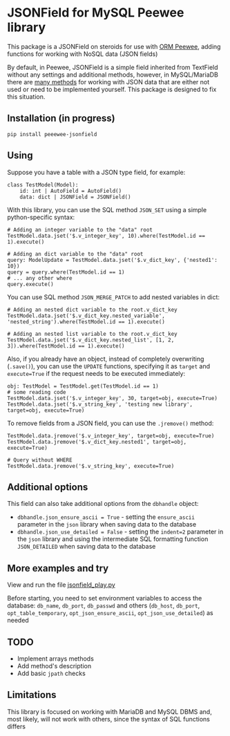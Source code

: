 # JSONField for MySQL Peewee library

This package is a JSONField on steroids for use with [ORM Peewee](https://github.com/coleifer/peewee), 
adding functions for working with NoSQL data (JSON fields)

By default, in Peewee, JSONField is a simple field inherited from TextField without any settings and additional methods, however, 
in MySQL/MariaDB there are [many methods](https://mariadb.com/kb/en/json-functions/) for working with JSON data that are either not used or 
need to be implemented yourself. This package is designed to fix this situation.

## Installation (in progress)
```pip install peeewee-jsonfield```

## Using

Suppose you have a table with a JSON type field, for example:

```
class TestModel(Model):
    id: int | AutoField = AutoField()
    data: dict | JSONField = JSONField()
```

With this library, you can use the SQL method `JSON_SET` using a simple python-specific syntax:
```
# Adding an integer variable to the "data" root
TestModel.data.jset('$.v_integer_key', 10).where(TestModel.id == 1).execute()
```
```
# Adding an dict variable to the "data" root
query: ModelUpdate = TestModel.data.jset('$.v_dict_key', {'nested1': 10})
query = query.where(TestModel.id == 1)
# ... any other where
query.execute()
```

You can use SQL method `JSON_MERGE_PATCH` to add nested variables in dict:
```
# Adding an nested dict variable to the root.v_dict_key
TestModel.data.jset('$.v_dict_key.nested_variable', 'nested_string').where(TestModel.id == 1).execute()

# Adding an nested list variable to the root.v_dict_key
TestModel.data.jset('$.v_dict_key.nested_list', [1, 2, 3]).where(TestModel.id == 1).execute()
```

Also, if you already have an object, instead of completely overwriting (`.save()`), you can use the `UPDATE` functions, specifying it as `target`
and `execute=True` if the request needs to be executed immediately:
```
obj: TestModel = TestModel.get(TestModel.id == 1)
# some reading code
TestModel.data.jset('$.v_integer_key', 30, target=obj, execute=True)
TestModel.data.jset('$.v_string_key', 'testing new library', target=obj, execute=True)
```

To remove fields from a JSON field, you can use the `.jremove()` method:
```
TestModel.data.jremove('$.v_integer_key', target=obj, execute=True)
TestModel.data.jremove('$.v_dict_key.nested1', target=obj, execute=True)

# Query without WHERE
TestModel.data.jremove('$.v_string_key', execute=True)
```

## Additional options
This field can also take additional options from the `dbhandle` object:
- `dbhandle.json_ensure_ascii = True` - setting the `ensure_ascii` parameter in the `json` library when saving data to the database
- `dbhandle.json_use_detailed = False` - setting the `indent=2` parameter in the `json` library and 
using the intermediate SQL formatting function `JSON_DETAILED` when saving data to the database

## More examples and try
View and run the file [jsonfield_play.py](https://github.com/mark99i/jsonfield/blob/master/jsonfield_play.py)

Before starting, you need to set environment variables to access the database: `db_name`, `db_port`, `db_passwd` 
and others (`db_host`, `db_port`, `opt_table_temporary`, `opt_json_ensure_ascii`, `opt_json_use_detailed`) as needed

## TODO
- Implement arrays methods
- Add method's description
- Add basic `jpath` checks

## Limitations
This library is focused on working with MariaDB and MySQL DBMS and, most likely, will not work with others, since the syntax of SQL functions differs